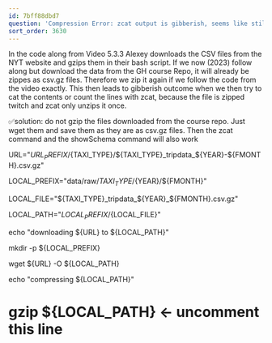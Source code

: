 ```yaml
---
id: 7bff88dbd7
question: 'Compression Error: zcat output is gibberish, seems like still compressed'
sort_order: 3630
---
```


In the code along from Video 5.3.3 Alexey downloads the CSV files from the NYT website and gzips them in their bash script. If we now (2023) follow along but download the data from the GH course Repo, it will already be zippes as csv.gz files. Therefore we zip it again if we follow the code from the video exactly. This then leads to gibberish outcome when we then try to cat the contents or count the lines with zcat, because the file is zipped twitch and zcat only unzips it once.

✅solution: do not gzip the files downloaded from the course repo. Just wget them and save them as they are as csv.gz files. Then the zcat command and the showSchema command will also work

URL="${URL_PREFIX}/${TAXI_TYPE}/${TAXI_TYPE}_tripdata_${YEAR}-${FMONTH}.csv.gz"

LOCAL_PREFIX="data/raw/${TAXI_TYPE}/${YEAR}/${FMONTH}"

LOCAL_FILE="${TAXI_TYPE}_tripdata_${YEAR}_${FMONTH}.csv.gz"

LOCAL_PATH="${LOCAL_PREFIX}/${LOCAL_FILE}"

echo "downloading ${URL} to ${LOCAL_PATH}"

mkdir -p ${LOCAL_PREFIX}

wget ${URL} -O ${LOCAL_PATH}

echo "compressing ${LOCAL_PATH}"

# gzip ${LOCAL_PATH} <- uncomment this line

